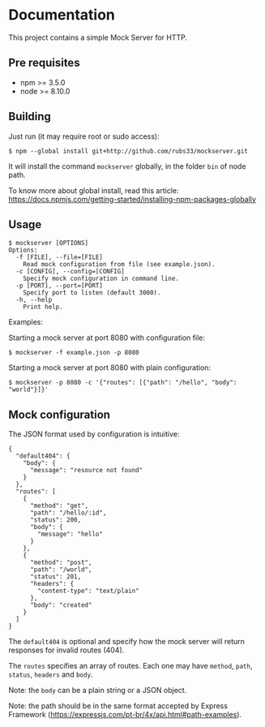 Documentation
=============

This project contains a simple Mock Server for HTTP.

Pre requisites
--------------

- npm >= 3.5.0
- node >= 8.10.0


Building
--------

Just run (it may require root or sudo access):
```
$ npm --global install git+http://github.com/rubs33/mockserver.git
```

It will install the command `mockserver` globally, in the folder `bin` of node path.

To know more about global install, read this article: https://docs.npmjs.com/getting-started/installing-npm-packages-globally


Usage
-----

```
$ mockserver [OPTIONS]
Options:
  -f [FILE], --file=[FILE]
    Read mock configuration from file (see example.json).
  -c [CONFIG], --config=[CONFIG]
    Specify mock configuration in command line.
  -p [PORT], --port=[PORT]
    Specify port to listen (default 3000).
  -h, --help
    Print help.
```

Examples:

Starting a mock server at port 8080 with configuration file:
```
$ mockserver -f example.json -p 8080
```

Starting a mock server at port 8080 with plain configuration:
```
$ mockserver -p 8080 -c '{"routes": [{"path": "/hello", "body": "world"}]}'
```

Mock configuration
------------------

The JSON format used by configuration is intuitive:
```
{
  "default404": {
    "body": {
      "message": "resource not found"
    }
  },
  "routes": [
    {
      "method": "get",
      "path": "/hello/:id",
      "status": 200,
      "body": {
        "message": "hello"
      }
    },
    {
      "method": "post",
      "path": "/world",
      "status": 201,
      "headers": {
        "content-type": "text/plain"
      },
      "body": "created"
    }
  ]
}
```

The `default404` is optional and specify how the mock server will return responses for invalid routes (404).

The `routes` specifies an array of routes. Each one may have `method`, `path`, `status`, `headers` and `body`.

Note: the `body` can be a plain string or a JSON object.

Note: the path should be in the same format accepted by Express Framework (https://expressjs.com/pt-br/4x/api.html#path-examples).

